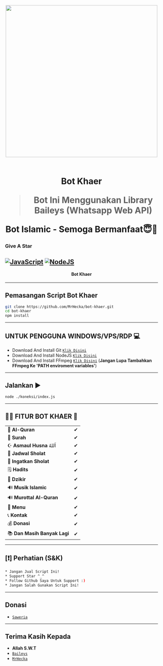 <h1 align="center">

<img width="500" src="https://telegra.ph/file/b804c11a0d28eddf0f05e.png">

<br> Bot Khaer
 
 > Bot Ini Menggunakan Library Baileys (Whatsapp Web API)
 
 Bot Islamic - Semoga Bermanfaat😇🙏

### Give A Star

## [![JavaScript](https://img.shields.io/badge/JavaScript-d6cc0f?style=for-the-badge&logo=javascript&logoColor=white)](https://javascript.com) [![NodeJS](https://img.shields.io/badge/Node.js-43853D?style=for-the-badge&logo=node.js&logoColor=white)](https://nodejs.org/)
 
</h1>
<h4 align="center">Bot Khaer</h4>

---------

## Pemasangan Script Bot Khaer
```bash
git clone https://github.com/MrHecka/bot-khaer.git
cd bot-khaer
npm install
```

---------

## UNTUK PENGGUNA WINDOWS/VPS/RDP 💻

* Download And Install Git [`Klik Disini`](https://git-scm.com/downloads)
* Download And Install NodeJS [`Klik Disini`](https://nodejs.org/en/download)
* Download And Install FFmpeg [`Klik Disini`](https://ffmpeg.org/download.html) (**Jangan Lupa Tambahkan FFmpeg Ke 'PATH enviroment variables'**)

---------

## Jalankan ▶

```bash
node ./koneksi/index.js
```

---------

## 👳‍♀️ FITUR BOT KHAER 🧕 ##

|                                                               |   |
|---------------------------------------------------------------|---|
| 📖 **Al-Quran**                                               | ✔ |
| 📜 **Surah**                                                  | ✔ |
| ☪ **Asmaul Husna** اَللهُ                                          | ✔ |
| 🧎 **Jadwal Sholat**                                           | ✔ |
| 🔔 **Ingatkan Sholat**                                        | ✔ |
| 🗒 **Hadits**                                                  | ✔ |
| 🤲 **Dzikir**                                                 | ✔ |
| 🔊 **Musik Islamic**                                          | ✔ |
| 🔊 **Murottal Al-Quran**                                      | ✔ |
| 📓 **Menu**                                                   | ✔ |
| 📞 **Kontak**                                                 | ✔ |
| 💰 **Donasi**                                                 | ✔ |
| 📚 **Dan Masih Banyak Lagi**                                  | ✔ |

---------

## [❗] Perhatian (S&K)
```bash
* Jangan Jual Script Ini!
* Support Star ^_^
* Follow Github Saya Untuk Support :)
* Jangan Salah Gunakan Script Ini!
```

---------

## Donasi
* [`Saweria`](https://saweria.co/heckayo)

---------

## Terima Kasih Kepada
* **Allah S.W.T**
* [`Baileys`](https://github.com/WhiskeySockets/Baileys)
* [`MrHecka`](https://github.com/MrHecka)
